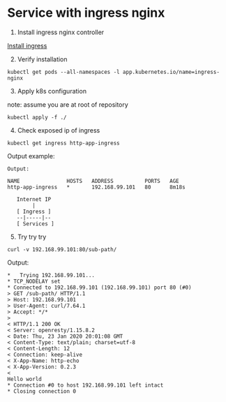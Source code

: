 # Service with ingress nginx

1. Install ingress nginx controller

[Install ingress](/k8s/setup/minikube/install_ingress.md)

2. Verify installation

```
kubectl get pods --all-namespaces -l app.kubernetes.io/name=ingress-nginx
```

3. Apply k8s configuration

note: assume you are at root of repository

```
kubectl apply -f ./
```

4. Check exposed ip of ingress

```
kubectl get ingress http-app-ingress
```

Output example:

```
Output: 

NAME               HOSTS   ADDRESS          PORTS   AGE
http-app-ingress   *       192.168.99.101   80      8m18s
```

```
   Internet IP
        |
   [ Ingress ]
   --|-----|--
   [ Services ]
```

5. Try try try

```
curl -v 192.168.99.101:80/sub-path/
```

Output:
```
*   Trying 192.168.99.101...
* TCP_NODELAY set
* Connected to 192.168.99.101 (192.168.99.101) port 80 (#0)
> GET /sub-path/ HTTP/1.1
> Host: 192.168.99.101
> User-Agent: curl/7.64.1
> Accept: */*
>
< HTTP/1.1 200 OK
< Server: openresty/1.15.8.2
< Date: Thu, 23 Jan 2020 20:01:08 GMT
< Content-Type: text/plain; charset=utf-8
< Content-Length: 12
< Connection: keep-alive
< X-App-Name: http-echo
< X-App-Version: 0.2.3
<
Hello world
* Connection #0 to host 192.168.99.101 left intact
* Closing connection 0
```
